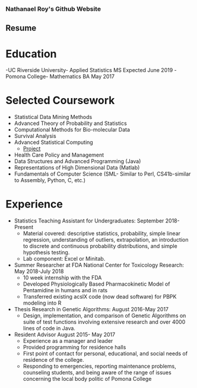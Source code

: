 ### Nathanael Roy's Github Website

## Resume
# Education
-UC Riverside University- Applied Statistics MS Expected June 2019
-Pomona College- Mathematics BA May 2017

# Selected Coursework
* Statistical Data Mining Methods
* Advanced Theory of Probability and Statistics
* Computational Methods for Bio-molecular Data
* Survival Analysis
* Advanced Statistical Computing
  * [Project](https://nathanaeljosephroy.shinyapps.io/Life-Simulation/)
* Health Care Policy and Management
* Data Structures and Advanced Programming (Java)
* Representations of High Dimensional Data (Matlab)
* Fundamentals of Computer Science (SML- Similar to Perl, CS41b-similar to Assembly, Python, C, etc.)

# Experience
* Statistics Teaching Assistant for Undergraduates: September 2018-Present
  * Material covered: descriptive statistics, probability, simple linear regression, understanding of outliers, extrapolation, an introduction to discrete and continuous probability distributions, and simple hypothesis testing.
  * Lab component: Excel or Minitab.
* Summer Researcher at FDA National Center for Toxicology Research: May 2018-July 2018
  * 10 week internship with the FDA
  * Developed Physiologically Based Pharmacokinetic Model of Pentamidine in humans and in rats
  * Transferred existing acslX code (now dead software) for PBPK modeling into R
* Thesis Research in Genetic Algorithms: August 2016-May 2017
  * Design, implementation, and comparison of Genetic Algorithms on suite of test functions involving extensive research and over 4000 lines of code in Java.
* Resident Advisor August 2015- May 2017
  * Experience as a manager and leader
  * Provided programming for residence halls
  * First point of contact for personal, educational, and social needs of residence of the college.
  * Responding to emergencies, reporting maintenance problems, counseling students, and being aware of the range of issues concerning the local body politic of Pomona College


